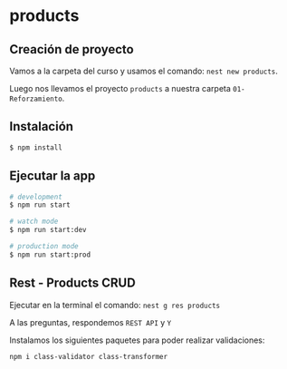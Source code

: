 # products

## Creación de proyecto

Vamos a la carpeta del curso y usamos el comando: `nest new products`.

Luego nos llevamos el proyecto `products` a nuestra carpeta `01-Reforzamiento`.

## Instalación

```bash
$ npm install
```

## Ejecutar la app

```bash
# development
$ npm run start

# watch mode
$ npm run start:dev

# production mode
$ npm run start:prod
```

## Rest - Products CRUD

Ejecutar en la terminal el comando: `nest g res products`

A las preguntas, respondemos `REST API` y `Y`

Instalamos los siguientes paquetes para poder realizar validaciones:

```
npm i class-validator class-transformer
```
